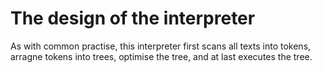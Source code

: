 # The design of the interpreter

As with common practise, this interpreter first scans all texts into tokens, arragne tokens into trees, optimise the tree, and at last executes the tree.


